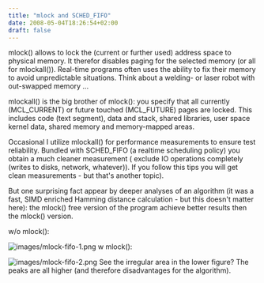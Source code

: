 ```yaml
---
title: "mlock and SCHED_FIFO"
date: 2008-05-04T18:26:54+02:00
draft: false
---
```


mlock() allows to lock the (current or further used) address space to physical
memory. It therefor disables paging for the selected memory (or all for
mlockall()). Real-time programs often uses the ability to fix their memory to
avoid unpredictable situations. Think about a welding- or laser robot with
out-swapped memory ...


mlockall() is the big brother of mlock(): you specify that all currently
(MCL\_CURRENT) or future touched (MCL\_FUTURE) pages are locked. This includes
code (text segment), data and stack, shared libraries, user space kernel data,
shared memory and memory-mapped areas.


Occasional I utilize mlockall() for performance measurements to ensure test
reliability. Bundled with SCHED\_FIFO (a realtime scheduling policy) you obtain
a much cleaner measurement ( exclude IO operations completely (writes to disks,
network, whatever)). If you follow this tips you will get clean measurements -
but that's another topic).


But one surprising fact appear by deeper analyses of an algorithm (it was a
fast, SIMD enriched Hamming distance calculation - but this doesn't matter
here): the mlock() free version of the program achieve better results then the
mlock() version.


w/o mlock():


![images/mlock-fifo-1.png](images/mlock-fifo-1.png)
w mlock():


![images/mlock-fifo-2.png](images/mlock-fifo-2.png)
See the irregular area in the lower figure? The peaks are all higher (and
therefore disadvantages for the algorithm).


